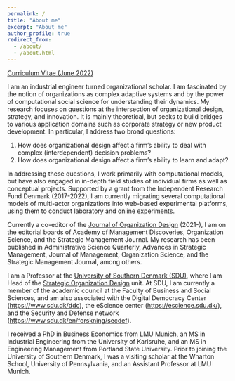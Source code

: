 ```yaml
---
permalink: /
title: "About me"
excerpt: "About me"
author_profile: true
redirect_from:
  - /about/
  - /about.html
---
```


[Curriculum Vitae (June 2022)](http://oliverbaumann.github.io/files/Oliver_Baumann_CV_June2022.pdf)

I am an industrial engineer turned organizational scholar. I am fascinated by the notion of organizations as complex adaptive systems and by the power of computational social science for understanding their dynamics. My research focuses on questions at the intersection of organizational design, strategy, and innovation. It is mainly theoretical, but seeks to build bridges to various application domains such as corporate strategy or new product development. In particular, I address two broad questions:

1. How does organizational design affect a firm’s ability to deal with complex (interdependent) decision problems?
2. How does organizational design affect a firm’s ability to learn and adapt?

In addressing these questions, I work primarily with computational models, but have also engaged in in-depth field studies of individual firms as well as conceptual projects. Supported by a grant from the Independent Research Fund Denmark (2017-2022), I am currently migrating several computational models of multi-actor organizations into web-based experimental platforms, using them to conduct laboratory and online experiments.

Currently a co-editor of the [Journal of Organization Design](https://www.springer.com/journal/41469) (2021-), I am on the editorial boards of Academy of Management Discoveries, Organization Science, and the Strategic Management Journal. My research has been published in Administrative Science Quarterly, Advances in Strategic Management, Journal of Management, Organization Science, and the Strategic Management Journal, among others.

I am a Professor at the [University of Southern Denmark (SDU)](https://sdu.dk), where I am Head of the [Strategic Organization Design](http://www.sod-research.com) unit. At SDU, I am currently a member of the academic council at the Faculty of Business and Social Sciences, and am also associated with the Digital Democracy Center (https://www.sdu.dk/ddc), the eScience center (https://escience.sdu.dk/), and the Security and Defense network (https://www.sdu.dk/en/forskning/secdef).

I received a PhD in Business Economics from LMU Munich, an MS in Industrial Engineering from the University of Karlsruhe, and an MS in Engineering Management from Portland State University. Prior to joining the University of Southern Denmark, I was a visiting scholar at the Wharton School, University of Pennsylvania, and an Assistant Professor at LMU Munich.
